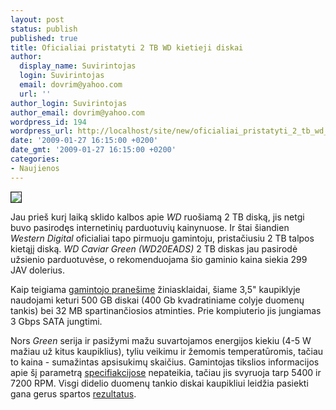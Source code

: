 ```yaml
---
layout: post
status: publish
published: true
title: Oficialiai pristatyti 2 TB WD kietieji diskai
author:
  display_name: Suvirintojas
  login: Suvirintojas
  email: dovrim@yahoo.com
  url: ''
author_login: Suvirintojas
author_email: dovrim@yahoo.com
wordpress_id: 194
wordpress_url: http://localhost/site/new/oficialiai_pristatyti_2_tb_wd_kietieji_diskai/
date: '2009-01-27 16:15:00 +0200'
date_gmt: '2009-01-27 16:15:00 +0200'
categories:
- Naujienos
---
```

<div class="imgright"><img src="http://svarke.technews.lt/wdgreen.jpg" border="1" /></div>
<p>Jau prieš kurį laiką sklido kalbos apie <i>WD</i> ruošiamą 2 TB diską, jis netgi buvo pasirodęs internetinių parduotuvių kainynuose. Ir štai šiandien <i>Western Digital</i> oficialiai tapo pirmuoju gamintoju, pristačiusiu 2 TB talpos kietąjį diską. <i>WD Caviar Green (WD20EADS)</i> 2 TB diskas jau pasirodė užsienio parduotuvėse, o rekomenduojama šio gaminio kaina siekia 299 JAV dolerius.</p>
<p>Kaip teigiama <a class="ns" href="http://www.wdc.com/en/company/releases/PressRelease.asp?release={01D0EF49-E149-410A-A173-F872D0E6C335}">gamintojo pranešime</a> žiniasklaidai, šiame 3,5" kaupiklyje naudojami keturi 500 GB diskai (400 Gb kvadratiniame colyje duomenų tankis) bei 32 MB spartinančiosios atminties. Prie kompiuterio jis jungiamas 3 Gbps SATA jungtimi. </p>
<p>Nors <i>Green</i> serija ir pasižymi mažu suvartojamos energijos kiekiu (4-5 W mažiau už kitus kaupiklius), tyliu veikimu ir žemomis temperatūromis, tačiau to kaina - sumažintas apsisukimų skaičius. Gamintojas tikslios informacijos apie šį parametrą <a class="ns" href="http://wdc.com/en/products/Products.asp?DriveID=576">specifiakcijose</a> nepateikia, tačiau jis svyruoja tarp 5400 ir 7200 RPM. Visgi didelio duomenų tankio diskai kaupikliui leidžia pasiekti gana gerus spartos <a class="ns" href="http://hothardware.com/News/WD-2TB-Caviar-Green-Monster-Drive-Preview/">rezultatus</a>.</p>
